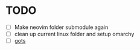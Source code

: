 # TODO

- [ ] Make neovim folder submodule again
- [ ] clean up current linux folder and setup omarchy
- [ ] [gots](common/.config/nvim/lsp/tsgo.lua)
